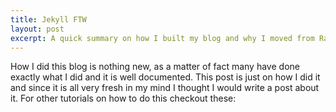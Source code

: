 ```yaml
---
title: Jekyll FTW
layout: post
excerpt: A quick summary on how I built my blog and why I moved from Rails to Jekyll.
---
```


How I did this blog is nothing new, as a matter of fact many have done exactly what I did and it is well documented. This post is just on how I did it and since it is all very fresh in my mind I thought I would write a post about it. For other tutorials on how to do this checkout these: